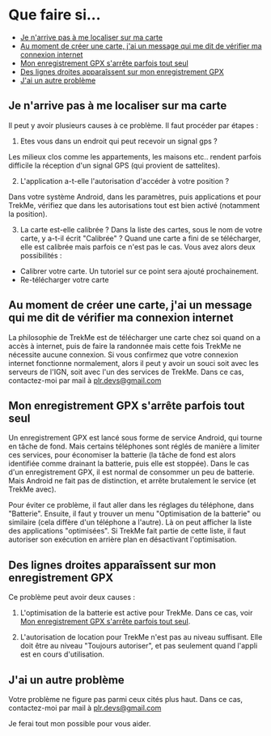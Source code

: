 # Que faire si...

* [Je n'arrive pas à me localiser sur ma carte](#TOC-loc)
* [Au moment de créer une carte, j'ai un message qui me dit de vérifier ma connexion internet](#TOC-no-internet)
* [Mon enregistrement GPX s'arrête parfois tout seul](#TOC-record-gpx-stop)
* [Des lignes droites apparaîssent sur mon enregistrement GPX](#TOC-record-gpx-straight-lines)
* [J'ai un autre problème](#TOC-other)


## <a name="TOC-loc"></a>Je n'arrive pas à me localiser sur ma carte

Il peut y avoir plusieurs causes à ce problème. Il faut procéder par étapes :

1. Etes vous dans un endroit qui peut recevoir un signal gps ? 

  Les milieux clos comme les appartements, les maisons etc.. rendent parfois difficile la réception 
  d'un signal GPS (qui provient de sattelites).

2. L'application a-t-elle l'autorisation d'accéder à votre position ? 

  Dans votre système Android, dans les paramètres, puis applications et pour TrekMe, vérifiez que 
  dans les autorisations tout est bien activé (notamment la position).

3. La carte est-elle calibrée ?
  Dans la liste des cartes, sous le nom de votre carte, y a-t-il écrit "Calibrée" ? 
  Quand une carte a fini de se télécharger, elle est calibrée mais parfois ce n'est pas le cas. Vous 
  avez alors deux possibilités :
  
  * Calibrer votre carte. Un tutoriel sur ce point sera ajouté prochainement.
  * Re-télécharger votre carte

## <a name="TOC-no-internet"></a> Au moment de créer une carte, j'ai un message qui me dit de vérifier ma connexion internet

La philosophie de TrekMe est de télécharger une carte chez soi quand on a accès à internet, puis de 
faire la randonnée mais cette fois TrekMe ne nécessite aucune connexion.
Si vous confirmez que votre connexion internet fonctionne normalement, alors il peut y avoir un souci
soit avec les serveurs de l'IGN, soit avec l'un des services de TrekMe. Dans ce cas, contactez-moi
par mail à plr.devs@gmail.com

## <a name="TOC-record-gpx-stop"></a> Mon enregistrement GPX s'arrête parfois tout seul

Un enregistrement GPX est lancé sous forme de service Android, qui tourne en tâche de fond. 
Mais certains téléphones sont réglés de manière a limiter ces services, pour économiser la 
batterie (la tâche de fond est alors identifiée comme drainant la batterie, puis elle est stoppée).
Dans le cas d'un enregistrement GPX, il est normal de consommer un peu de batterie. Mais Android ne
fait pas de distinction, et arrête brutalement le service (et TrekMe avec).

Pour éviter ce problème, il faut aller dans les réglages du téléphone, dans "Batterie". Ensuite, il 
faut y trouver un menu "Optimisation de la batterie" ou similaire (cela diffère d'un téléphone a 
l'autre). Là on peut afficher la liste des applications "optimisées". Si TrekMe fait partie de cette liste, 
il faut autoriser son exécution en arrière plan en désactivant l'optimisation.

## <a name="TOC-record-gpx-straight-lines"></a> Des lignes droites apparaîssent sur mon enregistrement GPX

Ce problème peut avoir deux causes :

1. L'optimisation de la batterie est active pour TrekMe. Dans ce cas, voir [Mon enregistrement GPX s'arrête parfois tout seul](#TOC-record-gpx-stop).

2. L'autorisation de location pour TrekMe n'est pas au niveau suffisant. Elle doit être au niveau
"Toujours autoriser", et pas seulement quand l'appli est en cours d'utilisation.

## <a name="TOC-other"></a> J'ai un autre problème

Votre problème ne figure pas parmi ceux cités plus haut. Dans ce cas, contactez-moi par mail à plr.devs@gmail.com

Je ferai tout mon possible pour vous aider.



